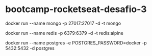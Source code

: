 # bootcamp-rocketseat-desafio-3

docker run --name mongo -p 27017:27017 -d -t mongo

docker run --name redis -p 6379:6379 -d -t redis:alpine

docker run --name postgres -e POSTGRES_PASSWORD=docker -p 5432:5432 -d postgres
